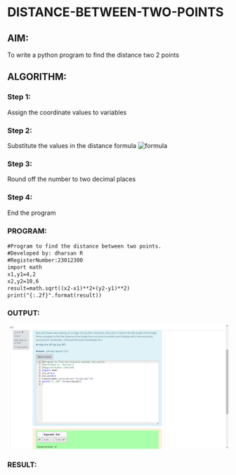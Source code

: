 # DISTANCE-BETWEEN-TWO-POINTS

## AIM:
To write a python program to find the distance two 2 points
## ALGORITHM:
### Step 1: 
Assign the coordinate values to variables 
### Step 2:
Substitute the values in the distance formula  ![formula](/formula.JPG)
### Step 3:
Round off the number to two decimal places
### Step 4:
End the program
### PROGRAM:
```
#Program to find the distance between two points.
#Developed by: dharsan R
#RegisterNumber:23012300
import math
x1,y1=4,2
x2,y2=10,6
result=math.sqrt((x2-x1)**2+(y2-y1)**2)
print("{:.2f}".format(result))

```
  


### OUTPUT:
![OUTPUT](/Screenshot%20(13).png)


### RESULT:

